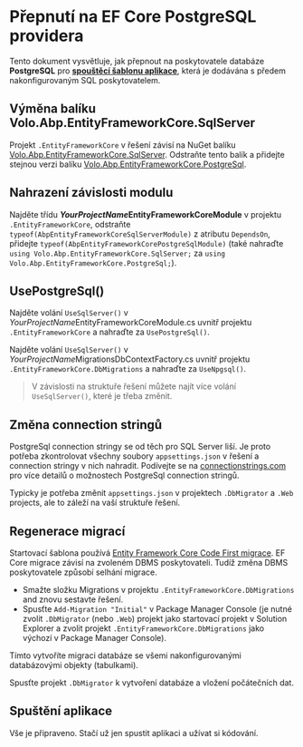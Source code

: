 ﻿# Přepnutí na EF Core PostgreSQL providera

Tento dokument vysvětluje, jak přepnout na poskytovatele databáze **PostgreSQL** pro **[spouštěcí šablonu aplikace](Startup-Templates/Application.md)**, která je dodávána s předem nakonfigurovaným SQL poskytovatelem.

## Výměna balíku Volo.Abp.EntityFrameworkCore.SqlServer

Projekt `.EntityFrameworkCore` v řešení závisí na NuGet balíku [Volo.Abp.EntityFrameworkCore.SqlServer](https://www.nuget.org/packages/Volo.Abp.EntityFrameworkCore.SqlServer). Odstraňte tento balík a přidejte stejnou verzi balíku [Volo.Abp.EntityFrameworkCore.PostgreSql](https://www.nuget.org/packages/Volo.Abp.EntityFrameworkCore.PostgreSql).

## Nahrazení závislosti modulu

Najděte třídu ***YourProjectName*EntityFrameworkCoreModule** v projektu `.EntityFrameworkCore`, odstraňte `typeof(AbpEntityFrameworkCoreSqlServerModule)` z atributu `DependsOn`, přidejte `typeof(AbpEntityFrameworkCorePostgreSqlModule)` (také nahraďte `using Volo.Abp.EntityFrameworkCore.SqlServer;` za `using Volo.Abp.EntityFrameworkCore.PostgreSql;`).

## UsePostgreSql()

Najděte volání `UseSqlServer()` v *YourProjectName*EntityFrameworkCoreModule.cs uvnitř projektu `.EntityFrameworkCore` a nahraďte za `UsePostgreSql()`.

Najděte volání `UseSqlServer()` v *YourProjectName*MigrationsDbContextFactory.cs uvnitř projektu `.EntityFrameworkCore.DbMigrations` a nahraďte za `UseNpgsql()`.

> V závislosti na struktuře řešení můžete najít více volání `UseSqlServer()`, které je třeba změnit.

## Změna connection stringů

PostgreSql connection stringy se od těch pro SQL Server liší. Je proto potřeba zkontrolovat všechny soubory `appsettings.json` v řešení a connection stringy v nich nahradit. Podívejte se na [connectionstrings.com](https://www.connectionstrings.com/postgresql/) pro více detailů o možnostech PostgreSql connection stringů.

Typicky je potřeba změnit `appsettings.json` v projektech `.DbMigrator` a `.Web` projects, ale to záleží na vaší struktuře řešení.

## Regenerace migrací

Startovací šablona používá [Entity Framework Core Code First migrace](https://docs.microsoft.com/en-us/ef/core/managing-schemas/migrations/). EF Core migrace závisí na zvoleném DBMS poskytovateli. Tudíž změna DBMS poskytovatele způsobí selhání migrace.
* Smažte složku Migrations v projektu `.EntityFrameworkCore.DbMigrations` and znovu sestavte řešení.
* Spusťte `Add-Migration "Initial"` v Package Manager Console (je nutné zvolit `.DbMigrator`  (nebo `.Web`) projekt jako startovací projekt v Solution Explorer a zvolit projekt `.EntityFrameworkCore.DbMigrations` jako výchozí v Package Manager Console).

Tímto vytvoříte migraci databáze se všemi nakonfigurovanými databázovými objekty (tabulkami).

Spusťte projekt `.DbMigrator` k vytvoření databáze a vložení počátečních dat.

## Spuštění aplikace

Vše je připraveno. Stačí už jen spustit aplikaci a užívat si kódování.
